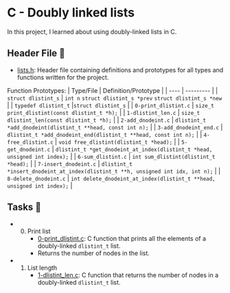 # C - Doubly linked lists
In this project, I learned about using doubly-linked lists in C.

## Header File 📁
- [lists.h](https://github.com/richard-1257/alx-low_level_programming/blob/master/0x17-doubly_linked_lists/lists.h): Header file containing definitions and prototypes for all types and functions written for the project.


Function Prototypes:
| Type/File | Definition/Prototype |
| ---- | --------- |
| `struct dlistint_s` | `int n` `struct dlistint_s *prev` `struct dlistint_s *new` |
| `typedef dlistint_t` |`struct dlistint_s` |
| `0-print_dlistint.c` | `size_t print_dlistint(const dlistint_t *h);` |
| `1-dlistint_len.c` | `size_t dlistint_len(const dlistint_t *h);` |
| `2-add_dnodeint.c` | `dlistint_t *add_dnodeint(dlistint_t **head, const int n);` |
| `3-add_dnodeint_end.c` | `dlistint_t *add_dnodeint_end(dlistint_t **head, const int n);` |
| `4-free_dlistint.c` | `void free_dlistint(dlistint_t *head);` |
| `5-get_dnodeint.c` | `dlistint_t *get_dnodeint_at_index(dlistint_t *head, unsigned int index);` |
| `6-sum_dlistint.c` | `int sum_dlistint(dlistint_t *head);` |
| `7-insert_dnodeint.c` | `dlistint_t *insert_dnodeint_at_index(dlistint_t **h, unsigned int idx, int n);` |
| `8-delete_dnodeint.c` | `int delete_dnodeint_at_index(dlistint_t **head, unsigned int index);` |



## Tasks 📃
- 0. Print list
     - [0-print_dlistint.c](https://github.com/richard-1257/alx-low_level_programming/blob/master/0x17-doubly_linked_lists/0-print_dlistint.c):  C function that prints all the elements of a doubly-linked `dlistint_t` list.
     - Returns the number of nodes in the list.
     
- 1. List length
     - [1-dlistint_len.c](https://github.com/richard-1257/alx-low_level_programming/blob/master/0x17-doubly_linked_lists/1-dlistint_len.c): C function that returns the number of nodes in a doubly-linked `dlistint_t` list.
